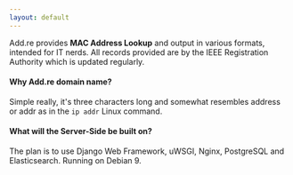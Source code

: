 ```yaml
---
layout: default
---
```


Add.re provides **MAC Address Lookup** and output in various formats, intended for IT nerds.
All records provided are by the IEEE Registration Authority which is updated regularly. 

#### Why Add.re domain name?
Simple really, it's three characters long and somewhat resembles address or addr as in the `ip addr` Linux command.

#### What will the Server-Side be built on?
The plan is to use Django Web Framework, uWSGI, Nginx, PostgreSQL and Elasticsearch. Running on Debian 9.

